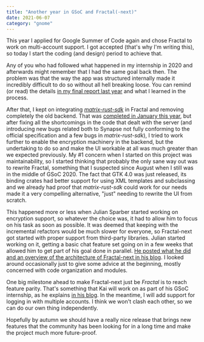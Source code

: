 ```yaml
---
title: "Another year in GSoC and Fractal(-next)"
date: 2021-06-07
category: "gnome"
---
```

This year I applied for Google Summer of Code again and chose Fractal to work on
multi-account support. I got accepted (that's why I'm writing this), so today I
start the coding (and design) period to achieve that.

Any of you who had followed what happened in my internship in 2020 and
afterwards might remember that I had the same goal back then. The problem was
that the way the app was structured internally made it incredibly difficult
to do so without all hell breaking loose. You can remind (or read) the details
[in my final report last year](/gnome/fractal-gsoc-final-report/) and what I
learned in the process.

After that, I kept on integrating
[_matrix-rust-sdk_](https://github.com/matrix-org/matrix-rust-sdk)
in Fractal and removing completely the old backend. That was
[completed in January this year](https://gitlab.gnome.org/GNOME/fractal/-/merge_requests/684),
but after fixing all the shortcomings in the code that dealt with the server
(and introducing new bugs related both to Synapse not fully conforming to the
official specification and a few bugs in _matrix-rust-sdk_), I tried to work
further to enable the encryption machinery in the backend, but the undertaking
to do so and make the UI workable at all was much greater than we expected
previously. My #1 concern when I started on this project was maintainability, so
I started thinking that probably the only sane way out was to rewrite Fractal,
something that I suspected since August when I still was in the middle of GSoC 2020.
The fact that GTK 4.0 was just released, its binding crates had better
support for using XML templates and subclassing and we already had proof that
_matrix-rust-sdk_ could work for our needs made it a very compelling
alternative, "just" needing to rewrite the UI from scratch.

This happened more or less when Julian Sparber started working on encryption
support, so whatever the choice was, it had to allow him to focus on his task as
soon as possible. It was deemed that keeping with the incremental refactors
would be much slower for everyone, so Fractal-next got started with proper
support from third-party libraries. Julian started working on it, getting a
basic chat feature set going on in a few weeks that allowed him to get part of
his goal done in parallel. [He posted what he did and an overview of the
architecture of Fractal-next in his blog](https://blogs.gnome.org/jsparber/2021/05/07/the-internals-of-fractal-next/).
I looked around occasionally just to give some advice at the beginning, mostly
concerned with code organization and modules.

One big milestone ahead to make Fractal-next just be _Fractal_ is to reach
feature parity. That's something that Kai will work on as part of his GSoC
internship, as he explains [in his blog](https://blog.kaialexhiller.de/). In the
meantime, I will add support for logging in with multiple accounts. I think we
won't clash each other, so we can do our own thing independently.

Hopefully by autumn we should have a really nice release that brings new
features that the community has been looking for in a long time and make the
project much more future-proof.

